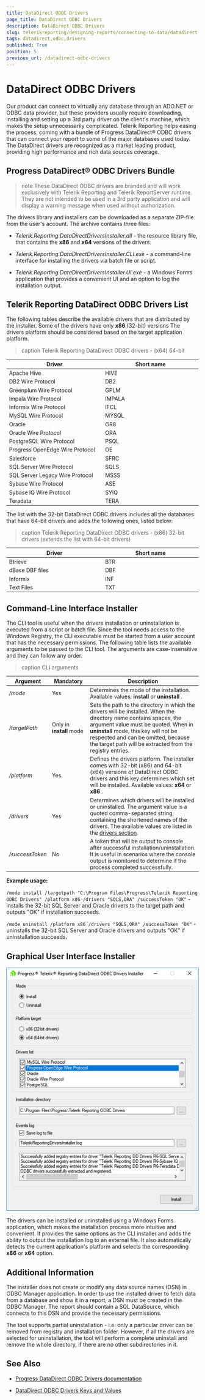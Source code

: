 ```yaml
---
title: DataDirect ODBC Drivers
page_title: DataDirect ODBC Drivers 
description: DataDirect ODBC Drivers
slug: telerikreporting/designing-reports/connecting-to-data/datadirect-odbc-drivers
tags: datadirect,odbc,drivers
published: True
position: 5
previous_url: /datadirect-odbc-drivers
---
```


# DataDirect ODBC Drivers

Our product can connect to virtually any database through an ADO.NET or ODBC data provider, but these providers usually require downloading, installing and setting up a 3rd party driver on the client's machine, which makes the setup unnecessarily complicated. Telerik Reporting helps easing the process, coming with a bundle of Progress DataDirect® ODBC drivers that can connect your report to some of the major databases used today. The DataDirect drivers are recognized as a market leading product, providing high performance and rich data sources coverage. 

## Progress DataDirect® ODBC Drivers Bundle

>note These DataDirect ODBC drivers are branded and will work exclusively with Telerik Reporting and Telerik ReportServer runtime. They are not intended to be used in a 3rd party application and will display a warning message when used without authorization. 


The drivers library and installers can be downloaded as a separate ZIP-file from the user's account. The archive contains three files:

* *Telerik.Reporting.DataDirectDriversInstaller.dll*  - the resource library file, that contains the __x86__  and __x64__  versions of the drivers. 

* *Telerik.Reporting.DataDirectDriversInstaller.CLI.exe* - a command-line interface for installing the drivers via batch file or script. 

* *Telerik.Reporting.DataDirectDriversInstaller.UI.exe* - a Windows Forms application that provides a convenient UI and an option to log the installation output. 

## Telerik Reporting DataDirect ODBC Drivers List

The following tables describe the available drivers that are distributed by the installer. Some of the drivers have only __x86__  (32-bit) versions The drivers platform should be considered based on the target application platform. 


>caption Telerik Reporting DataDirect ODBC drivers - (x64) 64-bit

| Driver | Short name |
| ------ | ------ |
|Apache Hive|HIVE|
|DB2 Wire Protocol|DB2|
|Greenplum Wire Protocol|GPLM|
|Impala Wire Protocol|IMPALA|
|Informix Wire Protocol|IFCL|
|MySQL Wire Protocol|MYSQL|
|Oracle|OR8|
|Oracle Wire Protocol|ORA|
|PostgreSQL Wire Protocol|PSQL|
|Progress OpenEdge Wire Protocol|OE|
|Salesforce|SFRC|
|SQL Server Wire Protocol|SQLS|
|SQL Server Legacy Wire Protocol|MSSS|
|Sybase Wire Protocol|ASE|
|Sybase IQ Wire Protocol|SYIQ|
|Teradata|TERA|


The list with the 32-bit DataDirect ODBC drivers includes all the databases that have 64-bit drivers and adds the following ones, listed below: 

>caption Telerik Reporting DataDirect ODBC drivers - (x86) 32-bit drivers (extends the list with 64-bit drivers)

| Driver | Short name |
| ------ | ------ |
|Btrieve|BTR|
|dBase DBF files|DBF|
|Informix|INF|
|Text Files|TXT|

## Command-Line Interface Installer

The CLI tool is useful when the drivers installation or uninstallation is executed from a script or batch file. Since the tool needs access to the Windows Registry, the CLI executable must be started from a user account that has the necessary permissions. The following table lists the available arguments to be passed to the CLI tool. The arguments are case-insensitive and they can follow any order. 

<style>
table th:first-of-type {
    width: 20%;
}
table th:nth-of-type(2) {
    width: 20%;
}
table th:nth-of-type(3) {
    width: 60%;
}
</style>

>caption CLI arguments

| Argument | Mandatory | Description |
| ------ | ------ | ------ |
| */mode* |Yes|Determines the mode of the installation. Available values: __install__ or __uninstall__ .|
| */targetPath* |Only in __install__ mode|Sets the path to the directory in which the drivers will be installed. When the directory name contains spaces, the argument value must be quoted. When in __uninstall__ mode, this key will not be respected and can be omitted, because the target path will be extracted from the registry entries.|
| */platform* |Yes|Defines the drivers platform. The installer comes with 32-bit (x86) and 64-bit (x64) versions of DataDirect ODBC drivers and this key determines which set will be installed. Available values: __x64__ or __x86__ .|
| */drivers* |Yes|Determines which drivers will be installed or uninstalled. The argument value is a quoted comma-separated string, containing the shortened names of the drivers. The available values are listed in the [drivers section](#telerik-reporting-datadirect-odbc-drivers-list).|
| */successToken* |No|A token that will be output to console after successful installation/uninstallation. It is useful in scenarios where the console output is monitored to determine if the process completed successfully.|


__Example usage:__ 

`/mode install /targetpath "C:\Program Files\Progress\Telerik Reporting ODBC Drivers" /platform x86 /drivers "SQLS,ORA" /successToken "OK"` - installs the 32-bit  SQL Server and Oracle drivers to the target path and outputs "OK" if installation succeeds. 

`/mode uninstall /platform x86 /drivers "SQLS,ORA" /successToken "OK"` - uninstalls the 32-bit  SQL Server and Oracle drivers and outputs "OK" if uninstallation succeeds. 

## Graphical User Interface Installer  

  ![datadirect-drivers-installer-gui](images/DataSources/datadirect-drivers-installer-gui.png)

The drivers can be installed or uninstalled using a Windows Forms application, which makes the installation process more intuitive and convenient. It provides the same options as the CLI installer and adds the ability to output the installation log to an external file. It also automatically detects the current application's platform and selects the corresponding __x86__ or __x64__ option. 

## Additional Information

The installer does not create or modify any data source names (DSN) in ODBC Manager application. In order to use the installed driver to fetch data from a database and show it in a report, a DSN must be created in the ODBC Manager. The report should contain a SQL DataSource, which connects to this DSN and provide the necessary permissions. 

The tool supports partial uninstallation - i.e. only a particular driver can be removed from registry and installation folder. However, if all the drivers are selected for uninstallation, the tool will perform a complete uninstall and remove the whole directory, if there are no other subdirectories in it. 

## See Also

 * [Progress DataDirect ODBC Drivers documentation](https://docs.progress.com/bundle/datadirect-connect-odbc-71/page/Welcome-to-the-Progress-DataDirect-Connect-Series-for-ODBC.html)

 * [DataDirect ODBC Drivers Keys and Values](https://docs.progress.com/bundle/datadirect-connect-odbc-distribution/page/Keys-and-Values.html)
